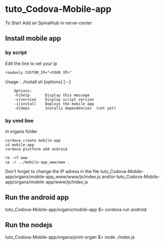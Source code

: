 # tuto_Codova-Mobile-app

To Start Add an SpinalHub in nerve-center

## Install mobile app


### by script

Edit the line to set your ip

```
readonly CUSTOM_IP="<YOUR IP>"
```


Usage :  ./install.sh [options] [--]

```
    Options:
    -h|help       Display this message
    -v|version    Display script version
    -i|install    Deploys the mobile app
    -d|deps       Installs dependencies  (not yet)
```

### by cmd line


in organs folder

```
cordova create mobile-app
cd mobile-app
cordova platform add android

rm -rf www
cp -r ../mobile-app_www/www .
```

Don't forget to change the IP adress in the file tuto_Codova-Mobile-app/organs/mobile-app_www/www/js/index.js and/or tuto_Codova-Mobile-app/organs/mobile-app/www/js/index.js



## Run the android app

tuto_Codova-Mobile-app/organs/mobile-app $> cordova run android

## Run the nodejs

tuto_Codova-Mobile-app/organs/print-organ $>  node ./index.js
